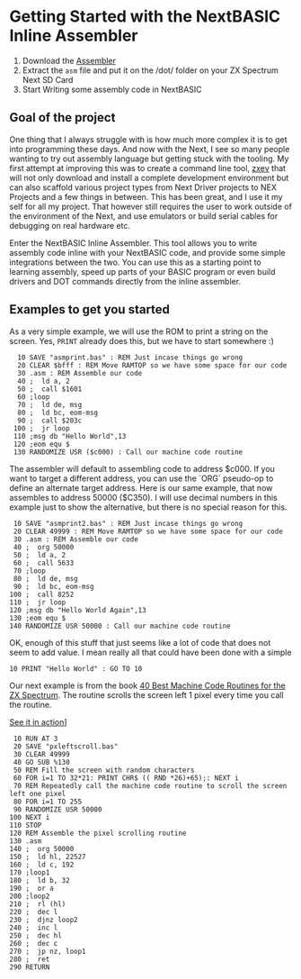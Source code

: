 # Getting Started with the NextBASIC Inline Assembler
1. Download the [Assembler](https://taylorza.itch.io/nextbasic-inline-assembler)
2. Extract the `asm` file and put it on the /dot/ folder on your ZX Spectrum Next SD Card
3. Start Writing some assembly code in NextBASIC

## Goal of the project
One thing that I always struggle with is how much more complex it is to get into programming these days. And now with the Next, I see so many people wanting to try out assembly language but getting stuck with the tooling. My first attempt at improving this was to create a command line tool, [zxev](https://github.com/taylorza/zxenv) that will not only download and install a complete development environment but can also scaffold various project types from Next Driver projects to NEX Projects and a few things in between. This has been great, and I use it my self for all my project. That however still requires the user to work outside of the environment of the Next, and use emulators or build serial cables for debugging on real hardware etc.

Enter the NextBASIC Inline Assembler. This tool allows you to write assembly code inline with your NextBASIC code, and provide some simple integrations between the two. You can use this as a starting point to learning assembly, speed up parts of your BASIC program or even build drivers and DOT commands directly from the inline assembler.

## Examples to get you started
As a very simple example, we will use the ROM to print a string on the screen. Yes, `PRINT` already does this, but we have to start somewhere :)

```
  10 SAVE "asmprint.bas" : REM Just incase things go wrong
  20 CLEAR $bfff : REM Move RAMTOP so we have some space for our code
  30 .asm : REM Assemble our code
  40 ;  ld a, 2
  50 ;  call $1601
  60 ;loop
  70 ;  ld de, msg
  80 ;  ld bc, eom-msg
  90 ;  call $203c
 100 ;  jr loop
 110 ;msg db "Hello World",13
 120 ;eom equ $
 130 RANDOMIZE USR ($c000) : Call our machine code routine
 ```

 The assembler will default to assembling code to address $c000. If you want to target a different address, you can use the `ORG` pseudo-op to define an alternate target address. Here is our same example, that now assembles to address 50000 ($C350). I will use decimal numbers in this example just to show the alternative, but there is no special reason for this.

 ```
  10 SAVE "asmprint2.bas" : REM Just incase things go wrong
  20 CLEAR 49999 : REM Move RAMTOP so we have some space for our code
  30 .asm : REM Assemble our code
  40 ;  org 50000
  50 ;  ld a, 2
  60 ;  call 5633
  70 ;loop
  80 ;  ld de, msg
  90 ;  ld bc, eom-msg
 100 ;  call 8252
 110 ;  jr loop
 120 ;msg db "Hello World Again",13
 130 ;eom equ $
 140 RANDOMIZE USR 50000 : Call our machine code routine
 ```

 OK, enough of this stuff that just seems like a lot of code that does not seem to add value. I mean really all that could have been done with a simple

 `10 PRINT "Hello World" : GO TO 10`

 Our next example is from the book [40 Best Machine Code Routines for the ZX Spectrum](https://www.kickstarter.com/projects/robhwson/20-best-machine-code-routines-for-the-zx-spectrum-reprint/description). The routine scrolls the screen left 1 pixel every time you call the routine.

[See it in action](../Assets/asm-pixel-scroll-left.gif)]
 ```
  10 RUN AT 3
  20 SAVE "pxleftscroll.bas"
  30 CLEAR 49999
  40 GO SUB %130
  50 REM Fill the screen with random characters
  60 FOR i=1 TO 32*21: PRINT CHR$ (( RND *26)+65);: NEXT i
  70 REM Repeatedly call the machine code routine to scroll the screen left one pixel
  80 FOR i=1 TO 255
  90 RANDOMIZE USR 50000
 100 NEXT i
 110 STOP 
 120 REM Assemble the pixel scrolling routine
 130 .asm
 140 ;  org 50000
 150 ;  ld hl, 22527
 160 ;  ld c, 192
 170 ;loop1
 180 ;  ld b, 32
 190 ;  or a
 200 ;loop2
 210 ;  rl (hl)
 220 ;  dec l
 230 ;  djnz loop2
 240 ;  inc l
 250 ;  dec hl
 260 ;  dec c
 270 ;  jp nz, loop1
 280 ;  ret
 290 RETURN 
```







